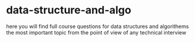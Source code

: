 # data-structure-and-algo

here you will find full course questions for data structures and algorithems 
the most important topic from the point of view of any technical interview
